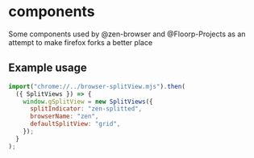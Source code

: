 # components
Some components used by @zen-browser and @Floorp-Projects as an attempt to make firefox forks a better place

## Example usage

```js
import("chrome://../browser-splitView.mjs").then(
  ({ SplitViews }) => {
    window.gSplitView = new SplitViews({
      splitIndicator: "zen-splitted",
      browserName: "zen",
      defaultSplitView: "grid",
    });
  }
);
```